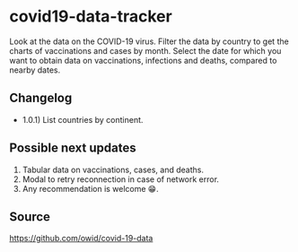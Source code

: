 # covid19-data-tracker
Look at the data on the COVID-19 virus. Filter the data by country to get the charts of vaccinations and cases by month. Select the date for which you want to obtain data on vaccinations, infections and deaths, compared to nearby dates.

## Changelog
- 1.0.1) List countries by continent.

## Possible next updates
1. Tabular data on vaccinations, cases, and deaths.
2. Modal to retry reconnection in case of network error.
3. Any recommendation is welcome 😁.

## Source
https://github.com/owid/covid-19-data
